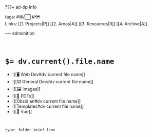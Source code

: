 ???+ ad-tip Info

tags: #🕸️/⬜ #🗺️  
Links: [[1. Projects|P]] [[2. Areas|A]] [[3. Resources|R]] [[4. Archive|A]]

--- admonition

<br>

# `$= dv.current().file.name`

- ![[🖥️ Web Dev#dv current file name]]
- ![[⌨️ General Dev#dv current file name]]
- ![[🖼️ Images]]
- ![[📑 PDFs]]
- ![[Obsidian#dv current file name]]
- ![[Templates#dv current file name]]
- ![[💚 Vue]]

<br>

```ccard
type: folder_brief_live
```

